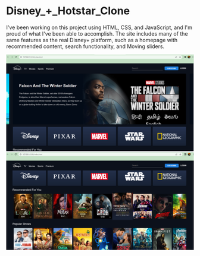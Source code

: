 # Disney_+_Hotstar_Clone

I've been working on this project using HTML, CSS, and JavaScript, and I'm proud of what I've been able to accomplish. The site includes many of the same features as the real Disney+ platform, such as a homepage with recommended content, search functionality, and Moving sliders.


![logo](https://github.com/Ashish-github05/Disney_plus_hotstar_clone/blob/main/Disney%20hotstar.png)
![logo](https://github.com/Ashish-github05/Disney_plus_hotstar_clone/blob/main/Disney.png)
